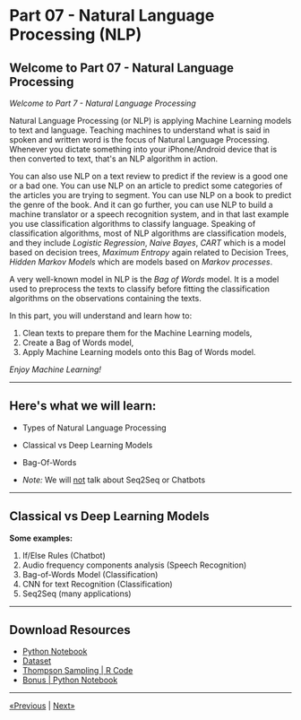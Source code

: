 # Part 07 - Natural Language Processing (NLP)

## Welcome to Part 07 - Natural Language Processing

*Welcome to Part 7 - Natural Language Processing*

Natural Language Processing (or NLP) is applying Machine Learning models to text and language. Teaching machines to understand what is said in spoken and written word is the focus of Natural Language Processing. Whenever you dictate something into your iPhone/Android device that is then converted to text, that's an NLP algorithm in action.

You can also use NLP on a text review to predict if the review is a good one or a bad one. You can use NLP on an article to predict some categories of the articles you are trying to segment. You can use NLP on a book to predict the genre of the book. And it can go further, you can use NLP to build a machine translator or a speech recognition system, and in that last example you use classification algorithms to classify language. Speaking of classification algorithms, most of NLP algorithms are classification models, and they include *Logistic Regression*, *Naive Bayes*, *CART* which is a model based on decision trees, *Maximum Entropy* again related to Decision Trees, *Hidden Markov Models* which are models based on *Markov processes*.

A very well-known model in NLP is the *Bag of Words* model. It is a model used to preprocess the texts to classify before fitting the classification algorithms on the observations containing the texts.

In this part, you will understand and learn how to:
1. Clean texts to prepare them for the Machine Learning models,
2. Create a Bag of Words model,
3. Apply Machine Learning models onto this Bag of Words model.

*Enjoy Machine Learning!*
<hr>

## Here's what we will learn:

* Types of Natural Language Processing

* Classical vs Deep Learning Models

* Bag-Of-Words

* *Note:* We will <u>not</u> talk about Seq2Seq or Chatbots
<hr>

## Classical vs Deep Learning Models

**Some examples:**
1. If/Else Rules (Chatbot)
2. Audio frequency components analysis (Speech Recognition)
3. Bag-of-Words Model (Classification)
4. CNN for text Recognition (Classification)
5. Seq2Seq (many applications)
<hr>

## Download Resources
* <a href="Python/Natural Language Processing (NLP).ipynb" download>Python Notebook</a>
* <a href="Python/Restaurant_Reviews.tsv" download>Dataset</a>
* <a href="R/Natural Language Processing (NLP).r" download>Thompson Sampling | R Code</a>
* <a href="Python/Bonus.ipynb" download>Bonus | Python Notebook</a>
<hr>

<a href="../Section 33 - Thompson Sampling">«Previous</a> | <a href="../Section 35 - Part 08 - Deep Learning">Next»</a>
